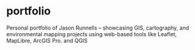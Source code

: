 # portfolio
Personal portfolio of Jason Runnells – showcasing GIS, cartography, and environmental mapping projects using web-based tools like Leaflet, MapLibre, ArcGIS Pro. and QGIS
